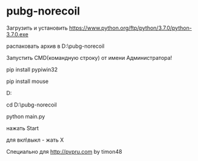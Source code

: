 # pubg-norecoil

Загрузить и установить https://www.python.org/ftp/python/3.7.0/python-3.7.0.exe

распаковать архив в D:\pubg-norecoil

Запустить CMD(командную строку) от имени Администратора!

pip install pypiwin32

pip install mouse


D:

cd D:\pubg-norecoil

python main.py

нажать Start 

для вкл\выкл - жать X


Специально для http://pvpru.com by timon48
